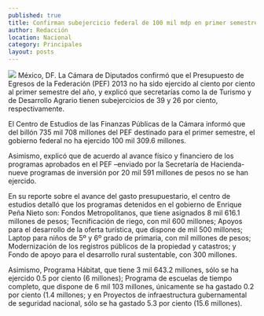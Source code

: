 ```yaml
---
published: true
title: Confirman subejercicio federal de 100 mil mdp en primer semestre
author: Redacción
location: Nacional
category: Principales
layout: posts
---
```


![](http://i.imgur.com/h1hv2Fgm.jpg)
México, DF. La Cámara de Diputados confirmó que el Presupuesto de Egresos de la Federación (PEF) 2013 no ha sido ejercido al ciento por ciento al primer semestre del año, y explicó que secretarías como la de Turismo y de Desarrollo Agrario tienen subejercicios de 39 y 26 por ciento, respectivamente.

El Centro de Estudios de las Finanzas Públicas de la Cámara informó que del billón 735 mil 708 millones del PEF destinado para el primer semestre, el gobierno federal no ha ejercido 100 mil 309.6 millones.

Asimismo, explicó que de acuerdo al avance físico y financiero de los programas aprobados en el PEF –enviado por la Secretaría de Hacienda- nueve programas de inversión por 20 mil 591 millones de pesos no se han ejercido.

En su reporte sobre el avance del gasto presupuestario, el centro de estudios detalló que los programas detenidos en el gobierno de Enrique Peña Nieto son: Fondos Metropolitanos, que tiene asignados 8 mil 616.1 millones de pesos; Tecnificación de riego, con mil 600 millones; Apoyos para el desarrollo de la oferta turística, que dispone de mil 500 millones; Laptop para niños de 5º y 6º grado de primaria, con mil millones de pesos; Modernización de los registros públicos de la propiedad y catastros; y Fondo de apoyo para el desarrollo rural sustentable, con 300 millones.

Asimismo, Programa Hábitat, que tiene 3 mil 643.2 millones, sólo se ha ejercido 0.5 por ciento (6 millones); Programa de escuelas de tiempo completo, que dispone de 6 mil 103 millones, únicamente se ha gastado 0.2 por ciento (1.4 millones; y en Proyectos de infraestructura gubernamental de seguridad nacional, sólo se ha gastado 5.3 por ciento (15.6 millones).
